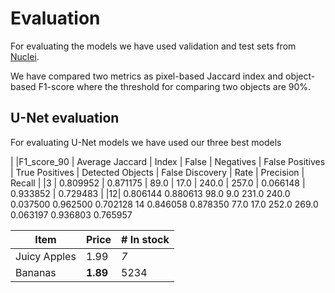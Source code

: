 # Evaluation

For evaluating the models we have used validation and test sets from  [Nuclei](https://www.sciencedirect.com/science/article/pii/S2352340922009726).

We have compared two metrics as pixel-based Jaccard index and object-based F1-score where the threshold for comparing two objects are 90%.


## U-Net evaluation

For evaluating U-Net models we have used our three best models 



|    |F1_score_90 |	Average Jaccard | Index |	False | Negatives |	False Positives |	True Positives |	Detected Objects |	False Discovery | Rate |	Precision |	Recall |
|3   | 	0.809952  | 0.871175        |	89.0  |	17.0  |	240.0 |	257.0     |	0.066148 |	0.933852 |   0.729483      |
|12| 	0.806144 	0.880613 	98.0 	9.0 	231.0 	240.0 	0.037500 	0.962500 	0.702128
14 	0.846058 	0.878350 	77.0 	17.0 	252.0 	269.0 	0.063197 	0.936803 	0.765957


| Item         | Price     | # In stock |
|--------------|-----------|------------|
| Juicy Apples | 1.99      | *7*        |
| Bananas      | **1.89**  | 5234       |